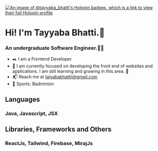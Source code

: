 [![An image of @tayyaba_bhatti's Holopin badges, which is a link to view their full Holopin profile](https://holopin.me/tayyaba_bhatti)](https://holopin.io/@tayyaba_bhatti)










# Hi! I'm Tayyaba Bhatti.👋
### An undergraduate Software Engineer.👩‍🎓
* ✒️  I am a Frontend Developer.
* 🌱  I am currently focused on developing the front end of websites and applications. I am still learning and growing in this area. 🌱
* 📬  Reach me at taiyababhattii@gmail.com
* 🎾  Sports: Badminton


## Languages
### Java, Javascript, JSX


## Libraries, Frameworks and Others
### ReactJs, Tailwind, Firebase, MirajJs







